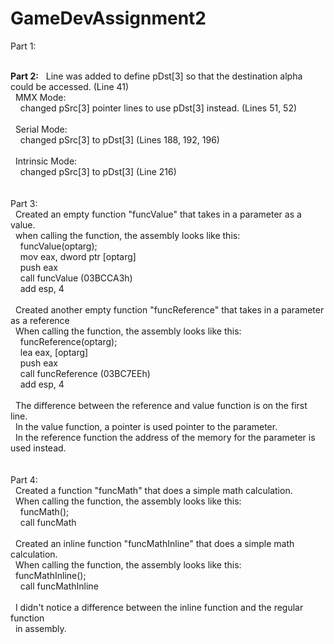 # GameDevAssignment2

Part 1:
<br /><br />

<b>Part 2:</b>
&nbsp;&nbsp;Line was added to define pDst[3] so that the destination alpha could be accessed. (Line 41)<br />
&nbsp;&nbsp;MMX Mode:<br />
&nbsp;&nbsp;&nbsp;&nbsp;changed pSrc[3] pointer lines to use pDst[3] instead. (Lines 51, 52)<br />
<br />
&nbsp;&nbsp;Serial Mode:<br /> 
&nbsp;&nbsp;&nbsp;&nbsp;changed pSrc[3] to pDst[3] (Lines 188, 192, 196)<br />
<br />
&nbsp;&nbsp;Intrinsic Mode:<br />
&nbsp;&nbsp;&nbsp;&nbsp;changed pSrc[3] to pDst[3] (Line 216)<br />
<br />
<br />
Part 3:<br />
&nbsp;&nbsp;Created an empty function "funcValue" that takes in a parameter as a value.<br />
&nbsp;&nbsp;when calling the function, the assembly looks like this:<br />
&nbsp;&nbsp;&nbsp;&nbsp;funcValue(optarg);<br />
&nbsp;&nbsp;&nbsp;&nbsp;mov   eax, dword ptr [optarg]<br />
&nbsp;&nbsp;&nbsp;&nbsp;push  eax<br />
&nbsp;&nbsp;&nbsp;&nbsp;call  funcValue (03BCCA3h)<br />
&nbsp;&nbsp;&nbsp;&nbsp;add   esp, 4<br />
<br />
&nbsp;&nbsp;Created another empty function "funcReference" that takes in a parameter as a reference<br />
&nbsp;&nbsp;When calling the function, the assembly looks like this:<br />
&nbsp;&nbsp;&nbsp;&nbsp;funcReference(optarg);<br />
&nbsp;&nbsp;&nbsp;&nbsp;lea   eax, [optarg]<br />
&nbsp;&nbsp;&nbsp;&nbsp;push  eax<br />
&nbsp;&nbsp;&nbsp;&nbsp;call  funcReference (03BC7EEh)<br />
&nbsp;&nbsp;&nbsp;&nbsp;add   esp, 4<br />
<br />
&nbsp;&nbsp;The difference between the reference and value function is on the first line.<br />
&nbsp;&nbsp;In the value function, a pointer is used pointer to the parameter.<br />
&nbsp;&nbsp;In the reference function the address of the memory for the parameter is used instead.<br />
<br />
<br />
Part 4:<br />
&nbsp;&nbsp;Created a function "funcMath" that does a simple math calculation.<br />
&nbsp;&nbsp;When calling the function, the assembly looks like this:<br />
&nbsp;&nbsp;&nbsp;&nbsp;funcMath();<br />
&nbsp;&nbsp;&nbsp;&nbsp;call funcMath<br />
<br />
&nbsp;&nbsp;Created an inline function "funcMathInline" that does a simple math calculation.<br />
&nbsp;&nbsp;When calling the function, the assembly looks like this:<br />
&nbsp;&nbsp;funcMathInline();<br />
&nbsp;&nbsp;&nbsp;&nbsp;call funcMathInline<br />
<br />
&nbsp;&nbsp;I didn't notice a difference between the inline function and the regular function<br />
&nbsp;&nbsp;in assembly.<br />
